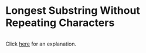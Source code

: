 # Longest Substring Without Repeating Characters 

~~~java

~~~

Click [here](Explanation.md) for an explanation.

